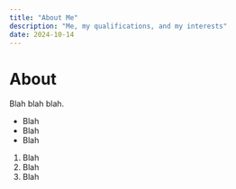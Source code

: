 ```yaml
---
title: "About Me"
description: "Me, my qualifications, and my interests"
date: 2024-10-14
---
```


# About

Blah blah blah.

- Blah
- Blah
- Blah

1. Blah
2. Blah
3. Blah

